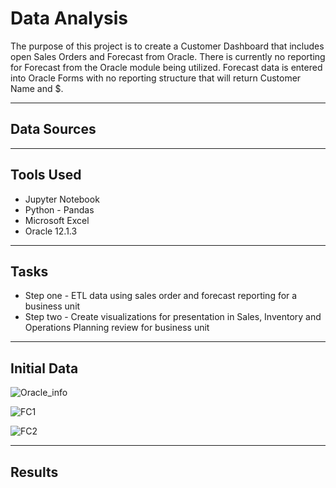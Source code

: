 # Data Analysis
The purpose of this project is to create a Customer Dashboard that includes open Sales Orders and Forecast from Oracle.  There is currently no reporting for Forecast from the Oracle module being utilized.  Forecast data is entered into Oracle Forms with no reporting structure that will return Customer Name and $.

---
## Data Sources


---
## Tools Used
* Jupyter Notebook
* Python - Pandas
* Microsoft Excel
* Oracle 12.1.3

---
## Tasks
* Step one - ETL data using sales order and forecast reporting for a business unit
* Step two - Create visualizations for presentation in Sales, Inventory and Operations Planning review for business unit

---
## Initial Data

![Oracle_info](https://user-images.githubusercontent.com/64673015/104372260-99d43f80-54e5-11eb-92f3-a0254e50a4b7.PNG)


![FC1](https://user-images.githubusercontent.com/64673015/104372584-a6589800-54e5-11eb-9937-bd7cb9ef1e7c.PNG)


![FC2](https://user-images.githubusercontent.com/64673015/104372770-b2dcf080-54e5-11eb-8bf1-35aa7415871e.PNG)

---
## Results




